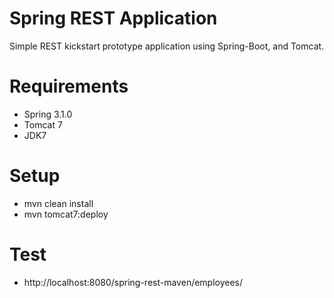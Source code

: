 # Spring REST Application

Simple REST kickstart prototype application using Spring-Boot, and Tomcat.

# Requirements
- Spring 3.1.0
- Tomcat 7
- JDK7

# Setup
- mvn clean install
- mvn tomcat7:deploy

# Test
- http://localhost:8080/spring-rest-maven/employees/
